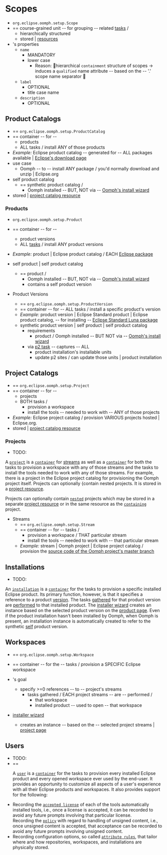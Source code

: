 # Scopes

* `org.eclipse.oomph.setup.Scope`
* == course-grained unit -- for grouping -- related [tasks](DocTask.md) /
  * hierarchically structured
  * stored | [resources](DocSetupResource.md)
* 's properties
  * `name`
    * MANDATORY
    * lower case
      * Reason: 🧠hierarchical `containment` structure of scopes -> induces a `qualified` name attribute -- based on the -- '.' scope name separator 🧠
  * `label`
    * OPTIONAL
    * title case name
  * `description`
    * OPTIONAL

## Product Catalogs
* == `org.eclipse.oomph.setup.ProductCatalog`
* ==  container -- for -- 
  * products
  * ALL tasks / install ANY of those products
* _Example:_ Eclipse product catalog -- generated for -- ALL packages available | [Eclipse's download page](https://www.eclipse.org/downloads/)
* use case
  * Oomph -- to -- install ANY package / you'd normally download and unzip | Eclipse.org
* self product catalog
  * == synthetic product catalog / 
    * Oomph installed -- BUT, NOT via -- [Oomph's install wizard](../user/wizard/DocInstallWizard.md)
* stored | [project catalog resource](DocSetupResource.md)

### Products

* `org.eclipse.oomph.setup.Product`
* == container -- for -- 
  * product versions
  * ALL [tasks](DocTask.md) / install ANY product versions
* _Example:_ product | Eclipse product catalog / EACH [Eclipse package](http://www.eclipse.org/downloads/packages/release/Luna/R)
* self product | self product catalog
  * == product / 
    * Oomph installed -- BUT, NOT via -- [Oomph's install wizard](../user/wizard/DocInstallWizard.md)
    * contains a self product version

* Product Versions
  * == `org.eclipse.oomph.setup.ProductVersion`
  * == container -- for -- ALL tasks / install a specific product's version
  * _Example:_ product version | Eclipse Standard product | Eclipse product catalog, -- for installing -- [Eclipse Standard Luna package](https://www.eclipse.org/downloads/packages/eclipse-standard-44/lunar)
  * synthetic product version | self product | self product catalog
    * requirements
      * product / Oomph installed -- BUT NOT via -- [Oomph's install wizard](../user/wizard/DocInstallWizard.md)
    * via [p2 task](DocTask.md) -- captures -- ALL
      * product installation's installable units 
      * update p2 sites / can update those units | product installation

## Project Catalogs

* == `org.eclipse.oomph.setup.Project`
* == container -- for -- 
  * projects
  * BOTH tasks / 
    * provision a workspace
    * install the tools -- needed to work with -- ANY of those projects
* _Example:_ Eclipse project catalog / provision VARIOUS projects hosted | Eclipse.org.
* stored | [project catalog resource](DocSetupResource.md)

### Projects

* TODO:
<p>
 A <a href="../../javadoc/org/eclipse/oomph/setup/Project.html" title="Interface in org.eclipse.oomph.setup"><code>project</code></a> is a <a href="../../javadoc/org/eclipse/oomph/setup/SetupTaskContainer.html#getSetupTasks()" title="Method in org.eclipse.oomph.setup.SetupTaskContainer"><code>container</code></a> for <a href="DocScope.html#DocStream" title="Chapter in Oomph Setup Documentation">streams</a>
 as well as a <a href="../../javadoc/org/eclipse/oomph/setup/SetupTaskContainer.html#getSetupTasks()" title="Method in org.eclipse.oomph.setup.SetupTaskContainer"><code>container</code></a> for both
 the tasks to provision a workspace with any of those streams
 and the tasks to install the tools needed to work with any of those streams.
 For example,
 there is a project in the Eclipse project catalog for provisioning the Oomph project itself.
 Projects can optionally {contain nested projects.
 It is stored in a <a href="DocSetupResource.html#ProjectResource" title="Chapter in Oomph Setup Documentation">project resource</a>.
 </p>

<a name="DocProject.nested">
Projects can optionally contain <a href="../../javadoc/org/eclipse/oomph/setup/ProjectContainer.html#getProjects()" title="Method in org.eclipse.oomph.setup.ProjectContainer"><code>nested</code></a> projects
 which may be stored in a separate <a href="DocSetupResource.html#ProjectResource" title="Chapter in Oomph Setup Documentation">project resource</a> or in the same resource as the <a href="../../javadoc/org/eclipse/oomph/setup/Project.html#getParentProject()" title="Method in org.eclipse.oomph.setup.Project"><code>containing</code></a> project.
 </p>

* Streams
  * == `org.eclipse.oomph.setup.Stream`
  * == container -- for -- tasks /
    * provision a workspace / THAT particular stream
    * install the tools -- needed to work with -- that particular stream
  * _Example:_ stream | Oomph project | Eclipse project catalog / provision the [source code of the Oomph project's master branch](https://github.com/eclipse-oomph/oomph) 

## Installations
* TODO:
<p>
 An <a href="../../javadoc/org/eclipse/oomph/setup/Installation.html" title="Interface in org.eclipse.oomph.setup"><code>installation</code></a> is a <a href="../../javadoc/org/eclipse/oomph/setup/SetupTaskContainer.html#getSetupTasks()" title="Method in org.eclipse.oomph.setup.SetupTaskContainer"><code>container</code></a> for the tasks to provision a specific installed Eclipse product.
 Its primary function,
 however,
 is that it specifies a reference to a product <a href="DocScope.html#DocVersion" title="Chapter in Oomph Setup Documentation">version</a>.
 The tasks <a href="DocTaskComposition.html" title="Article in Oomph Setup Documentation">gathered</a> for that product version are <a href="DocTaskExecution.html" title="Article in Oomph Setup Documentation">performed</a> to that installed product.
 The <a href="../user/wizard/DocInstallWizard.html" title="Article in Oomph Setup Documentation">installer wizard</a> creates an instance based on the selected product version on the <a href="../user/wizard/DocProductPage.html" title="Article in Oomph Setup Documentation">product page</a>.
 Even if the product installation hasn't been installed by Oomph,
 when Oomph is present,
 an installation instance is automatically created
 to refer to the synthetic <a href="DocScope.html#DocVersion.self" title="Section in Oomph Setup Documentation">self</a> product version.
 </p>

## Workspaces

* == `org.eclipse.oomph.setup.Workspace`
* == container -- for the -- tasks / provision a SPECIFIC Eclipse workspace
* 's goal
  * specify >=0 references -- to -- project's streams
    * tasks gathered / EACH project streams -- are -- performed / 
      * that workspace
      * installed product -- used to open -- that workspace

* [installer wizard](../user/wizard/DocInstallWizard.md)
  * creates an instance -- based on the -- selected project streams | [project page](../user/wizard/DocProjectPage.md)

## Users

* TODO:
* ==<p>
 A <a href="../../javadoc/org/eclipse/oomph/setup/User.html" title="Interface in org.eclipse.oomph.setup"><code>user</code></a> is a <a href="../../javadoc/org/eclipse/oomph/setup/SetupTaskContainer.html#getSetupTasks()" title="Method in org.eclipse.oomph.setup.SetupTaskContainer"><code>container</code></a> for the tasks to provision
 every installed Eclipse product and every opened workspace ever used by the end-user.
 It provides an opportunity to customize all aspects of a user's experience with all their Eclipse products and workspaces.
 It also provides support for the following:
 <ul>
 <li>
 Recording the <a href="../../javadoc/org/eclipse/oomph/setup/User.html#getAcceptedLicenses()" title="Method in org.eclipse.oomph.setup.User"><code>accepted license</code></a> of each of the tools automatically installed tools,
 i.e., once a license is accepted,
 it can be recorded to avoid any future prompts involving that particular license.
 </li>
 Recording the <a href="../../javadoc/org/eclipse/oomph/setup/User.html#getUnsignedPolicy()" title="Method in org.eclipse.oomph.setup.User"><code>policy</code></a> with regard to handling of unsigned content,
 i.e., once unsigned content is accepted,
 that acceptance can be recorded to avoid any future prompts involving unsigned content.
 </li>
 <li>
 Recording configuration options, so called <a href="../../javadoc/org/eclipse/oomph/setup/User.html#getAttributeRules()" title="Method in org.eclipse.oomph.setup.User"><code>attribute rules</code></a>,
 that tailor where and how repositories, workspaces, and installations are physically stored.
 </li>
 </ul>
